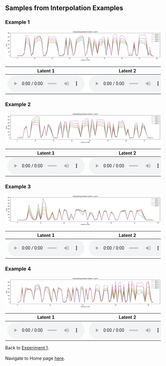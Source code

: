 <!-- exp 1c -->

## Samples from Interpolation Examples


### Example 1

<img src="Experiment1/interpolation_examples/Example1/latent_plot.png" alt="Ex 1 plot">

| Latent 1 | Latent 2 | Latent 3 | Latent 4 | Latent 5 | 
| --- | --- | --- | --- | --- | 
| <audio src="Experiment1/interpolation_examples/Example1/latent1.wav" controls style="width: 250px;"></audio> | <audio src="Experiment1/interpolation_examples/Example1/latent2.wav" controls style="width: 250px;"></audio> | <audio src="Experiment1/interpolation_examples/Example1/latent3.wav" controls style="width: 250px;"></audio> | <audio src="Experiment1/interpolation_examples/Example1/latent4.wav" controls style="width: 250px;"></audio> | <audio src="Experiment1/interpolation_examples/Example1/latent5.wav" controls style="width: 250px;"></audio> |

### Example 2

<img src="Experiment1/interpolation_examples/Example2/latent_plot.png" alt="Ex 2 plot">

| Latent 1 | Latent 2 | Latent 3 | Latent 4 | Latent 5 | 
| --- | --- | --- | --- | --- | 
| <audio src="Experiment1/interpolation_examples/Example2/latent1.wav" controls style="width: 250px;"></audio> | <audio src="Experiment1/interpolation_examples/Example2/latent2.wav" controls style="width: 250px;"></audio> | <audio src="Experiment1/interpolation_examples/Example2/latent3.wav" controls style="width: 250px;"></audio> | <audio src="Experiment1/interpolation_examples/Example2/latent4.wav" controls style="width: 250px;"></audio> | <audio src="Experiment1/interpolation_examples/Example2/latent5.wav" controls style="width: 250px;"></audio> |

### Example 3

<img src="Experiment1/interpolation_examples/Example3/latent_plot.png" alt="Ex 3 plot">

| Latent 1 | Latent 2 | Latent 3 | Latent 4 | Latent 5 | 
| --- | --- | --- | --- | --- | 
| <audio src="Experiment1/interpolation_examples/Example3/latent1.wav" controls style="width: 250px;"></audio> | <audio src="Experiment1/interpolation_examples/Example3/latent2.wav" controls style="width: 250px;"></audio> | <audio src="Experiment1/interpolation_examples/Example3/latent3.wav" controls style="width: 250px;"></audio> | <audio src="Experiment1/interpolation_examples/Example3/latent4.wav" controls style="width: 250px;"></audio> | <audio src="Experiment1/interpolation_examples/Example3/latent5.wav" controls style="width: 250px;"></audio> |

### Example 4

<img src="Experiment1/interpolation_examples/Example4/latent_plot.png" alt="Ex 1 plot">

| Latent 1 | Latent 2 | Latent 3 | Latent 4 | Latent 5 | 
| --- | --- | --- | --- | --- | 
| <audio src="Experiment1/interpolation_examples/Example4/latent1.wav" controls style="width: 250px;"></audio> | <audio src="Experiment1/interpolation_examples/Example4/latent2.wav" controls style="width: 250px;"></audio> | <audio src="Experiment1/interpolation_examples/Example4/latent3.wav" controls style="width: 250px;"></audio> | <audio src="Experiment1/interpolation_examples/Example4/latent4.wav" controls style="width: 250px;"></audio> | <audio src="Experiment1/interpolation_examples/Example4/latent5.wav" controls style="width: 250px;"></audio> |

Back to [Experiment 1](https://d-byrne1.github.io/mscproject/experiment_1.html).
<br><br>
Navigate to Home page [here](https://d-byrne1.github.io/mscproject/index.html).
